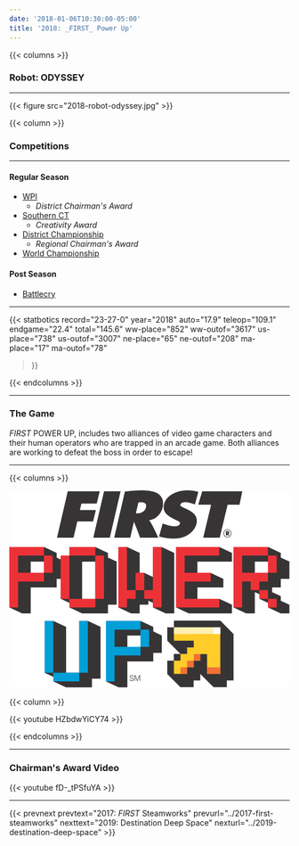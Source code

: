 ```yaml
---
date: '2018-01-06T10:30:00-05:00'
title: '2018: _FIRST_ Power Up'
---
```


{{< columns >}}

### Robot: ODYSSEY

---

{{< figure src="2018-robot-odyssey.jpg" >}}

{{< column >}}

### Competitions

---

#### Regular Season

* [WPI](https://www.thebluealliance.com/event/2018mawor)
  * _District Chairman's Award_
* [Southern CT](https://www.thebluealliance.com/event/2018ctsct)
  * _Creativity Award_
* [District Championship](https://www.thebluealliance.com/event/2018necmp)
  * _Regional Chairman's Award_
* [World Championship](https://www.thebluealliance.com/event/2018cars)

#### Post Season

* [Battlecry](https://www.thebluealliance.com/event/2018bc)

---

{{< statbotics
    record="23-27-0" year="2018"
    auto="17.9" teleop="109.1" endgame="22.4" total="145.6"
    ww-place="852" ww-outof="3617"
    us-place="738" us-outof="3007"
    ne-place="65"  ne-outof="208"
    ma-place="17"  ma-outof="78"
>}}

{{< endcolumns >}}

---

### The Game

_FIRST_ POWER UP, includes two alliances of video game characters and their human operators who are trapped in an arcade game. Both alliances are working to defeat the boss in order to escape!

---

{{< columns >}}

[![_FIRST_ Power Up Logo](power-up-frc-logo.svg)](https://en.wikipedia.org/wiki/FIRST_Power_Up)

{{< column >}}

{{< youtube HZbdwYiCY74 >}}

{{< endcolumns >}}

---

### Chairman's Award Video

{{< youtube fD-_tPSfuYA >}}

---

{{< prevnext  prevtext="2017: _FIRST_ Steamworks" prevurl="../2017-first-steamworks" nexttext="2019: Destination Deep Space" nexturl="../2019-destination-deep-space" >}}